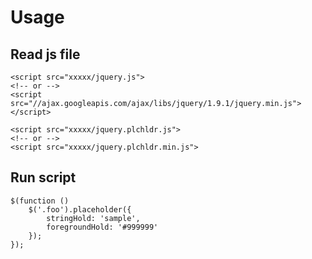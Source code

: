 # Usage
## Read js file
    <script src="xxxxx/jquery.js">
    <!-- or -->
    <script src="//ajax.googleapis.com/ajax/libs/jquery/1.9.1/jquery.min.js"></script>

    <script src="xxxxx/jquery.plchldr.js">
    <!-- or -->
    <script src="xxxxx/jquery.plchldr.min.js">

## Run script
    $(function () 
        $('.foo').placeholder({
            stringHold: 'sample',
            foregroundHold: '#999999'
        });
    });
